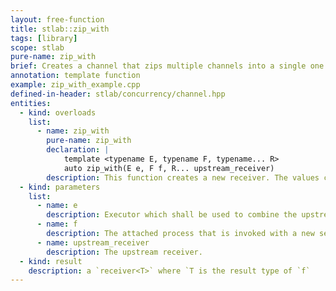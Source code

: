 ```yaml
---
layout: free-function
title: stlab::zip_with
tags: [library]
scope: stlab
pure-name: zip_with
brief: Creates a channel that zips multiple channels into a single one
annotation: template function
example: zip_with_example.cpp
defined-in-header: stlab/concurrency/channel.hpp
entities:
  - kind: overloads
    list:
      - name: zip_with
        pure-name: zip_with
        declaration: |
            template <typename E, typename F, typename... R>
            auto zip_with(E e, F f, R... upstream_receiver)
        description: This function creates a new receiver. The values coming from the upstream receiver collected and when from each upstream receiver a values is available, then it passes them to the process `f`.
  - kind: parameters
    list:
      - name: e
        description: Executor which shall be used to combine the upstream values.
      - name: f
        description: The attached process that is invoked with a new set of values.
      - name: upstream_receiver
        description: The upstream receiver.
  - kind: result
    description: a `receiver<T>` where `T is the result type of `f` 
---
```

